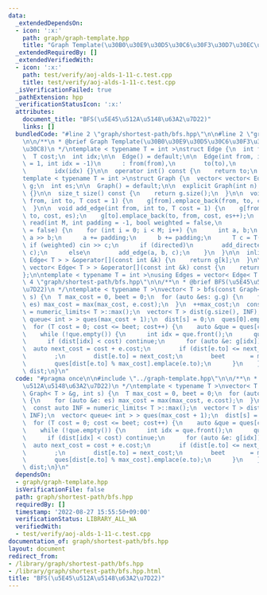```yaml
---
data:
  _extendedDependsOn:
  - icon: ':x:'
    path: graph/graph-template.hpp
    title: "Graph Template(\u30B0\u30E9\u30D5\u30C6\u30F3\u30D7\u30EC\u30FC\u30C8)"
  _extendedRequiredBy: []
  _extendedVerifiedWith:
  - icon: ':x:'
    path: test/verify/aoj-alds-1-11-c.test.cpp
    title: test/verify/aoj-alds-1-11-c.test.cpp
  _isVerificationFailed: true
  _pathExtension: hpp
  _verificationStatusIcon: ':x:'
  attributes:
    document_title: "BFS(\u5E45\u512A\u5148\u63A2\u7D22)"
    links: []
  bundledCode: "#line 2 \"graph/shortest-path/bfs.hpp\"\n\n#line 2 \"graph/graph-template.hpp\"\
    \n\n/**\n * @brief Graph Template(\u30B0\u30E9\u30D5\u30C6\u30F3\u30D7\u30EC\u30FC\
    \u30C8)\n */\ntemplate < typename T = int >\nstruct Edge {\n  int from, to;\n\
    \  T cost;\n  int idx;\n\n  Edge() = default;\n\n  Edge(int from, int to, T cost\
    \ = 1, int idx = -1)\n      : from(from),\n        to(to),\n        cost(cost),\n\
    \        idx(idx) {}\n\n  operator int() const {\n    return to;\n  }\n};\n\n\
    template < typename T = int >\nstruct Graph {\n  vector< vector< Edge< T > > >\
    \ g;\n  int es;\n\n  Graph() = default;\n\n  explicit Graph(int n): g(n), es(0)\
    \ {}\n\n  size_t size() const {\n    return g.size();\n  }\n\n  void add_directed_edge(int\
    \ from, int to, T cost = 1) {\n    g[from].emplace_back(from, to, cost, es++);\n\
    \  }\n\n  void add_edge(int from, int to, T cost = 1) {\n    g[from].emplace_back(from,\
    \ to, cost, es);\n    g[to].emplace_back(to, from, cost, es++);\n  }\n\n  void\
    \ read(int M, int padding = -1, bool weighted = false,\n            bool directed\
    \ = false) {\n    for (int i = 0; i < M; i++) {\n      int a, b;\n      cin >>\
    \ a >> b;\n      a += padding;\n      b += padding;\n      T c = T(1);\n     \
    \ if (weighted) cin >> c;\n      if (directed)\n        add_directed_edge(a, b,\
    \ c);\n      else\n        add_edge(a, b, c);\n    }\n  }\n\n  inline vector<\
    \ Edge< T > > &operator[](const int &k) {\n    return g[k];\n  }\n\n  inline const\
    \ vector< Edge< T > > &operator[](const int &k) const {\n    return g[k];\n  }\n\
    };\n\ntemplate < typename T = int >\nusing Edges = vector< Edge< T > >;\n#line\
    \ 4 \"graph/shortest-path/bfs.hpp\"\n\n/**\n * @brief BFS(\u5E45\u512A\u5148\u63A2\
    \u7D22)\n */\ntemplate < typename T >\nvector< T > bfs(const Graph< T > &g, int\
    \ s) {\n  T max_cost = 0, beet = 0;\n  for (auto &es: g.g) {\n    for (auto &e:\
    \ es) max_cost = max(max_cost, e.cost);\n  }\n  ++max_cost;\n  const auto INF\
    \ = numeric_limits< T >::max();\n  vector< T > dist(g.size(), INF);\n  vector<\
    \ queue< int > > ques(max_cost + 1);\n  dist[s] = 0;\n  ques[0].emplace(s);\n\
    \  for (T cost = 0; cost <= beet; cost++) {\n    auto &que = ques[cost % max_cost];\n\
    \    while (!que.empty()) {\n      int idx = que.front();\n      que.pop();\n\
    \      if (dist[idx] < cost) continue;\n      for (auto &e: g[idx]) {\n      \
    \  auto next_cost = cost + e.cost;\n        if (dist[e.to] <= next_cost) continue;\n\
    \        ;\n        dist[e.to] = next_cost;\n        beet       = max(beet, dist[e.to]);\n\
    \        ques[dist[e.to] % max_cost].emplace(e.to);\n      }\n    }\n  }\n  return\
    \ dist;\n}\n"
  code: "#pragma once\n\n#include \"../graph-template.hpp\"\n\n/**\n * @brief BFS(\u5E45\
    \u512A\u5148\u63A2\u7D22)\n */\ntemplate < typename T >\nvector< T > bfs(const\
    \ Graph< T > &g, int s) {\n  T max_cost = 0, beet = 0;\n  for (auto &es: g.g)\
    \ {\n    for (auto &e: es) max_cost = max(max_cost, e.cost);\n  }\n  ++max_cost;\n\
    \  const auto INF = numeric_limits< T >::max();\n  vector< T > dist(g.size(),\
    \ INF);\n  vector< queue< int > > ques(max_cost + 1);\n  dist[s] = 0;\n  ques[0].emplace(s);\n\
    \  for (T cost = 0; cost <= beet; cost++) {\n    auto &que = ques[cost % max_cost];\n\
    \    while (!que.empty()) {\n      int idx = que.front();\n      que.pop();\n\
    \      if (dist[idx] < cost) continue;\n      for (auto &e: g[idx]) {\n      \
    \  auto next_cost = cost + e.cost;\n        if (dist[e.to] <= next_cost) continue;\n\
    \        ;\n        dist[e.to] = next_cost;\n        beet       = max(beet, dist[e.to]);\n\
    \        ques[dist[e.to] % max_cost].emplace(e.to);\n      }\n    }\n  }\n  return\
    \ dist;\n}\n"
  dependsOn:
  - graph/graph-template.hpp
  isVerificationFile: false
  path: graph/shortest-path/bfs.hpp
  requiredBy: []
  timestamp: '2022-08-27 15:55:50+09:00'
  verificationStatus: LIBRARY_ALL_WA
  verifiedWith:
  - test/verify/aoj-alds-1-11-c.test.cpp
documentation_of: graph/shortest-path/bfs.hpp
layout: document
redirect_from:
- /library/graph/shortest-path/bfs.hpp
- /library/graph/shortest-path/bfs.hpp.html
title: "BFS(\u5E45\u512A\u5148\u63A2\u7D22)"
---
```

